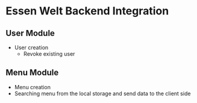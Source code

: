 # Essen Welt Backend Integration

## User Module

- User creation
  - Revoke existing user

## Menu Module

- Menu creation
- Searching menu from the local storage and send data to the client side
